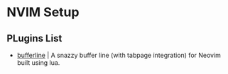 # NVIM Setup

## PLugins List
- [bufferline](https://github.com/akinsho/bufferline.nvim) | A snazzy buffer line (with tabpage integration) for Neovim built using lua.
